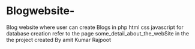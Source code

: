 # Blogwebsite-

Blog website where user can create Blogs in php html css javascript 
 for database creation refer to the page  some_detail_about_the_webSite in the the project 
created  By amit Kumar Rajpoot 
